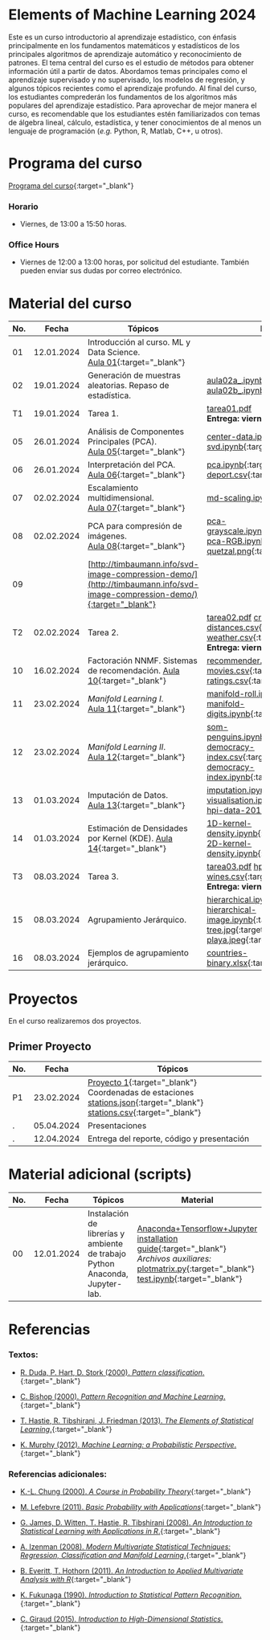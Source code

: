 # Elements of Machine Learning 2024

Este es un curso introductorio al aprendizaje estadístico, con énfasis principalmente en los fundamentos matemáticos y estadísticos de los principales algoritmos de aprendizaje automático y reconocimiento de patrones. El tema central del curso es el estudio de métodos para obtener información útil a partir de datos. Abordamos temas principales como el aprendizaje supervisado y no supervisado, los modelos de regresión, y algunos tópicos recientes como el aprendizaje profundo. Al final del curso, los estudiantes comprederán los fundamentos de los algoritmos más populares del aprendizaje estadístico. Para aprovechar de mejor manera el curso, es recomendable que los estudiantes estén familiarizados con temas de álgebra lineal, cálculo, estadística, y tener conocimientos de al menos un lenguaje de programación (*e.g.* Python, R, Matlab, C++, u otros).


# Programa del curso
<div id='id-programa'/>

[Programa del curso](programa/Programa-ml2024.pdf){:target="_blank"}

### Horario
<div id='id-horario'/>

* Viernes, de 13:00 a 15:50 horas.

### Office Hours
<div id='id-office'/>

* Viernes de 12:00 a 13:00 horas, por solicitud del estudiante. También pueden enviar sus dudas por correo electrónico.


# Material del curso
<div id='id-material'/>

**No.**  | **Fecha**    | **Tópicos**                                                | **Recursos**
-------- | ------------ | ---------------------------------------------------------- |  -------------------------------------
01       | 12.01.2024   | Introducción al curso. ML y Data Science. <br/> [Aula 01](aulas/Aula01.pdf){:target="_blank"} | 
02       | 19.01.2024   | Generación de muestras aleatorias. Repaso de estadística. | [aula02a_.ipynb](code/aula02a_.ipynb) [aula02b_.ipynb](code/aula02b_.ipynb){:target="_blank"}
T1       | 19.01.2024   | Tarea 1. | [tarea01.pdf](listas/tarea01.pdf) <br/> **Entrega: viernes 2 de febrero.** 
05       | 26.01.2024   | Análisis de Componentes Principales (PCA). <br/> [Aula 05](aulas/Aula05.pdf){:target="_blank"} | [center-data.ipynb](code/center-data.ipynb) [svd.ipynb](code/svd.ipynb){:target="_blank"} 
06       | 26.01.2024   | Interpretación del PCA. <br/> [Aula 06](aulas/Aula06.pdf){:target="_blank"} | [pca.ipynb](code/pca.ipynb){:target="_blank"} [deport.csv](code/deport.csv){:target="_blank"}
07       | 02.02.2024   | Escalamiento multidimensional. <br/> [Aula 07](aulas/Aula07.pdf){:target="_blank"}   | [md-scaling.ipynb](code/md-scaling.ipynb){:target="_blank"} 
08       | 02.02.2024   | PCA para compresión de imágenes. <br/> [Aula 08](aulas/Aula08.pdf){:target="_blank"}  | [pca-grayscale.ipynb](code/pca-grayscale.ipynb){:target="_blank"} [pca-RGB.ipynb](code/pca-RGB.ipynb){:target="_blank"} [quetzal.png](code/quetzal.png){:target="_blank"}
09       |              | [http://timbaumann.info/svd-image-compression-demo/](http://timbaumann.info/svd-image-compression-demo/){:target="_blank"} | 
T2       | 02.02.2024   | Tarea 2. | [tarea02.pdf](listas/tarea02.pdf) [crimes.dat](listas/crimes.dat) [distances.csv](listas/distances.csv){:target="_blank"} [weather.csv](listas/weather.csv){:target="_blank"} <br/> **Entrega: viernes 16 de febrero.** 
10       | 16.02.2024   | Factoración NNMF. Sistemas de recomendación. [Aula 10](aulas/Aula10.pdf){:target="_blank"}  | [recommender.ipynb](code/recommender.ipynb){:target="_blank"} [movies.csv](code/movies.csv){:target="_blank"} [ratings.csv](code/ratings.csv){:target="_blank"} 
11       | 23.02.2024   | *Manifold Learning I*. <br/> [Aula 11](aulas/Aula11.pdf){:target="_blank"} | [manifold-roll.ipynb](code/manifold-roll.ipynb){:target="_blank"} [manifold-digits.ipynb](code/manifold-digits.ipynb){:target="_blank"}
12       | 23.02.2024   | *Manifold Learning II*. <br/> [Aula 12](aulas/Aula12.pdf){:target="_blank"} | [som-penguins.ipynb](code/som-penguins.ipynb){:target="_blank"}  [democracy-index.csv](code/democracy-index.csv){:target="_blank"} [democracy-index.ipynb](code/democracy-index.ipynb){:target="_blank"} 
13       | 01.03.2024   | Imputación de Datos. <br/> [Aula 13](aulas/Aula13.pdf){:target="_blank"}  | [imputation.ipynb](code/imputation.ipynb){:target="_blank"} [visualisation.ipynb](code/visualisation.ipynb){:target="_blank"} [hpi-data-2016.csv](code/hpi-data-2016.csv){:target="_blank"} 
14       | 01.03.2024   | Estimación de Densidades por Kernel (KDE). [Aula 14](aulas/Aula14.pdf){:target="_blank"}  | [1D-kernel-density.ipynb](code/1D-kernel-density.ipynb){:target="_blank"} <br/> [2D-kernel-density.ipynb](code/2D-kernel-density.ipynb){:target="_blank"} 
T3       | 08.03.2024   | Tarea 3. | [tarea03.pdf](listas/tarea03.pdf) [hpi-data-2016.csv](code/hpi-data-2016.csv) [wines.csv](listas/wines.csv){:target="_blank"} <br/> **Entrega: viernes 22 de marzo.** 
15       | 08.03.2024   | Agrupamiento Jerárquico. <br/> | [hierarchical.ipynb](code/hierarchical.ipynb){:target="_blank"} [hierarchical-image.ipynb](code/hierarchical-image.ipynb){:target="_blank"} <br/> [tree.jpg](code/tree,jpg){:target="_blank"} [playa.jpeg](code/playa.jpeg){:target="_blank"}
16       | 08.03.2024   | Ejemplos de agrupamiento jerárquico. <br/> | [countries-binary.xlsx](code/countries-binary.xlsx){:target="_blank"} 


# Proyectos
<div id='id-proj'/>

En el curso realizaremos dos proyectos.

## Primer Proyecto

**No.**  | **Fecha**    | **Tópicos**                                                         
-------- | ------------ | ------------------------------------------------------------------- 
P1       | 23.02.2024   | [Proyecto 1](proyectos/Proyecto1_ml2024.pdf){:target="_blank"} <br/> Coordenadas de estaciones [stations.json](proyectos/stations.json){:target="_blank"} [stations.csv](proyectos/stations.csv){:target="_blank"} 
.        | 05.04.2024   | Presentaciones 
.        | 12.04.2024   | Entrega del reporte, código y presentación 


# Material adicional (scripts)
<div id='id-labs'/>

  **No.**  | **Fecha**    | **Tópicos**                                                         | **Material**
  -------- | ------------ | ------------------------------------------------------------------- |  -------------------------------------
  00       | 12.01.2024   | Instalación de librerías y ambiente de trabajo Python Anaconda, Jupyter-lab.  | [Anaconda+Tensorflow+Jupyter installation guide](otros/Anaconda+Tensorflow+Jupyter_installation_guide.pdf){:target="_blank"} <br/> *Archivos auxiliares:* [plotmatrix.py](otros/plotmatrix.py){:target="_blank"} [test.ipynb](otros/test.ipynb){:target="_blank"}

  
# Referencias
<div id='id-ref'/>

### Textos:

* [R. Duda, P. Hart, D. Stork (2000). *Pattern classification*.](http://library.lol/main/5858DCFE63D714C5C42F433D5F821631){:target="_blank"}

* [C. Bishop (2000). *Pattern Recognition and Machine Learning*.](http://library.lol/main/B616EF565E2D48AE23EE2E19D7B0ADD2){:target="_blank"}

* [T. Hastie, R. Tibshirani, J. Friedman (2013). *The Elements of Statistical Learning*.](http://library.lol/main/5F88A9F135B7AB31FBCF1729412560DC){:target="_blank"}

* [K. Murphy (2012). *Machine Learning: a Probabilistic Perspective*.](http://library.lol/main/8ECFEEB2E1F9A19C770FBA1FF85FA566){:target="_blank"}

### Referencias adicionales:

* [K.-L. Chung (2000). *A Course in Probability Theory*](http://library.lol/main/6B122D4F68618DB5F1893F0296CB2491){:target="_blank"}

* [M. Lefebvre (2011). *Basic Probability with Applications*](http://library.lol/main/F3B9314CA31E0289D5FCD6EEDA01308A){:target="_blank"}

* [G. James, D. Witten, T. Hastie, R. Tibshirani (2008). *An Introduction to Statistical Learning with Applications in R*.](http://library.lol/main/1E48B8220FEE4CD9D192F4ED5020F2DA){:target="_blank"}

* [A. Izenman (2008). *Modern Multivariate Statistical Techniques: Regression, Classification and Manifold Learning*.](http://library.lol/main/B5E1DA4CD9133B468CA730402BBC7117){:target="_blank"}

* [B. Everitt, T. Hothorn (2011). *An Introduction to Applied Multivariate Analysis with R*](http://library.lol/main/83BD38DABC018FE79C6AEEF726BF20D7){:target="_blank"}

* [K. Fukunaga (1990). *Introduction to Statistical Pattern Recognition*.](http://library.lol/main/F1FC9B38F5E9F245C7CDE3AFEDED4D06){:target="_blank"}

* [C. Giraud (2015). *Introduction to High-Dimensional Statistics*.](http://library.lol/main/38E216C9EFA26C09F5A2324BC3122F92){:target="_blank"}

